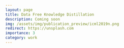 ```yaml
---
layout: page
title: Data Free Knowledge Distillation
description: Coming soon 
img: /assets/img/publication_preview/icml2019n.png
redirect: https://unsplash.com
importance: 3
category: work
---
```


